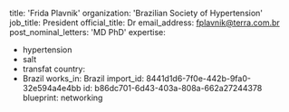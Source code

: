 title: 'Frida Plavnik'
organization: 'Brazilian Society of Hypertension'
job_title: President
official_title: Dr
email_address: fplavnik@terra.com.br
post_nominal_letters: 'MD PhD'
expertise:
  - hypertension
  - salt
  - transfat
country:
  - Brazil
works_in: Brazil
import_id: 8441d1d6-7f0e-442b-9fa0-32e594a4e4bb
id: b86dc701-6d43-403a-808a-662a27244378
blueprint: networking
